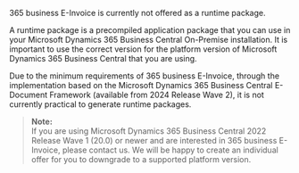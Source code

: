 365 business E-Invoice is currently not offered as a runtime package.

A runtime package is a precompiled application package that you can use in your Microsoft Dynamics 365 Business Central On-Premise installation. It is important to use the correct version for the platform version of Microsoft Dynamics 365 Business Central that you are using.

Due to the minimum requirements of 365 business E-Invoice, through the implementation based on the Microsoft Dynamics 365 Business Central E-Document Framework (available from 2024 Release Wave 2), it is not currently practical to generate runtime packages.

> **Note:**<br>If you are using Microsoft Dynamics 365 Business Central 2022 Release Wave 1 (20.0) or newer and are interested in 365 business E-Invoice, please contact us. We will be happy to create an individual offer for you to downgrade to a supported platform version.